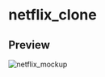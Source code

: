 # netflix_clone

## Preview

![netflix_mockup](https://user-images.githubusercontent.com/38382273/115486012-76483000-a25e-11eb-89c2-7e81f52fbd63.png)
